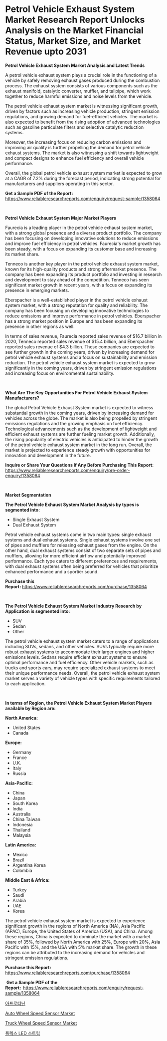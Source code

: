 <p><h1>Petrol Vehicle Exhaust System Market Research Report Unlocks Analysis on the Market Financial Status, Market Size, and Market Revenue upto 2031</h1></p><p><strong>Petrol Vehicle Exhaust System Market Analysis and Latest Trends</strong></p>
<p><p>A petrol vehicle exhaust system plays a crucial role in the functioning of a vehicle by safely removing exhaust gases produced during the combustion process. The exhaust system consists of various components such as the exhaust manifold, catalytic converter, muffler, and tailpipe, which work together to reduce harmful emissions and noise levels from the vehicle.</p><p>The petrol vehicle exhaust system market is witnessing significant growth, driven by factors such as increasing vehicle production, stringent emission regulations, and growing demand for fuel-efficient vehicles. The market is also expected to benefit from the rising adoption of advanced technologies such as gasoline particulate filters and selective catalytic reduction systems.</p><p>Moreover, the increasing focus on reducing carbon emissions and improving air quality is further propelling the demand for petrol vehicle exhaust systems. The market is also witnessing a shift towards lightweight and compact designs to enhance fuel efficiency and overall vehicle performance.</p><p>Overall, the global petrol vehicle exhaust system market is expected to grow at a CAGR of 7.2% during the forecast period, indicating strong potential for manufacturers and suppliers operating in this sector.</p></p>
<p><strong>Get a Sample PDF of the Report:&nbsp;</strong> <a href="https://www.reliableresearchreports.com/enquiry/request-sample/1358064">https://www.reliableresearchreports.com/enquiry/request-sample/1358064</a></p>
<p>&nbsp;</p>
<p><strong>Petrol Vehicle Exhaust System Major Market Players</strong></p>
<p><p>Faurecia is a leading player in the petrol vehicle exhaust system market, with a strong global presence and a diverse product portfolio. The company has been focusing on developing innovative solutions to reduce emissions and improve fuel efficiency in petrol vehicles. Faurecia's market growth has been steady, with a focus on expanding its customer base and increasing its market share.</p><p>Tenneco is another key player in the petrol vehicle exhaust system market, known for its high-quality products and strong aftermarket presence. The company has been expanding its product portfolio and investing in research and development to stay ahead of the competition. Tenneco has seen significant market growth in recent years, with a focus on expanding its presence in emerging markets.</p><p>Eberspacher is a well-established player in the petrol vehicle exhaust system market, with a strong reputation for quality and reliability. The company has been focusing on developing innovative technologies to reduce emissions and improve performance in petrol vehicles. Eberspacher has a strong market position in Europe and has been expanding its presence in other regions as well.</p><p>In terms of sales revenue, Faurecia reported sales revenue of $16.7 billion in 2020, Tenneco reported sales revenue of $15.4 billion, and Eberspacher reported sales revenue of $4.3 billion. These companies are expected to see further growth in the coming years, driven by increasing demand for petrol vehicle exhaust systems and a focus on sustainability and emission reduction. The petrol vehicle exhaust system market is expected to grow significantly in the coming years, driven by stringent emission regulations and increasing focus on environmental sustainability.</p></p>
<p>&nbsp;</p>
<p><strong>What Are The Key Opportunities For Petrol Vehicle Exhaust System Manufacturers?</strong></p>
<p><p>The global Petrol Vehicle Exhaust System market is expected to witness substantial growth in the coming years, driven by increasing demand for vehicles across the globe. The market is also being propelled by stringent emissions regulations and the growing emphasis on fuel efficiency. Technological advancements such as the development of lightweight and efficient exhaust systems are further fueling market growth. Additionally, the rising popularity of electric vehicles is anticipated to hinder the growth of the petrol vehicle exhaust system market in the long run. Overall, the market is projected to experience steady growth with opportunities for innovation and development in the future.</p></p>
<p><strong>Inquire or Share Your Questions If Any Before Purchasing This Report:</strong> <a href="https://www.reliableresearchreports.com/enquiry/pre-order-enquiry/1358064">https://www.reliableresearchreports.com/enquiry/pre-order-enquiry/1358064</a></p>
<p>&nbsp;</p>
<p><strong>Market Segmentation</strong></p>
<p><strong>The Petrol Vehicle Exhaust System Market Analysis by types is segmented into:</strong></p>
<p><ul><li>Single Exhaust System</li><li>Dual Exhaust System</li></ul></p>
<p><p>Petrol vehicle exhaust systems come in two main types: single exhaust systems and dual exhaust systems. Single exhaust systems involve one set of pipes and mufflers for releasing exhaust gases from the engine. On the other hand, dual exhaust systems consist of two separate sets of pipes and mufflers, allowing for more efficient airflow and potentially improved performance. Each type caters to different preferences and requirements, with dual exhaust systems often being preferred for vehicles that prioritize enhanced performance and a sportier sound.</p></p>
<p><strong>Purchase this Report:&nbsp;</strong><a href="https://www.reliableresearchreports.com/purchase/1358064">https://www.reliableresearchreports.com/purchase/1358064</a></p>
<p>&nbsp;</p>
<p><strong>The Petrol Vehicle Exhaust System Market Industry Research by Application is segmented into:</strong></p>
<p><ul><li>SUV</li><li>Sedan</li><li>Other</li></ul></p>
<p><p>The petrol vehicle exhaust system market caters to a range of applications including SUVs, sedans, and other vehicles. SUVs typically require more robust exhaust systems to accommodate their larger engines and higher emissions levels. Sedans require efficient exhaust systems to ensure optimal performance and fuel efficiency. Other vehicle markets, such as trucks and sports cars, may require specialized exhaust systems to meet their unique performance needs. Overall, the petrol vehicle exhaust system market serves a variety of vehicle types with specific requirements tailored to each application.</p></p>
<p>&nbsp;</p>
<p><strong>In terms of Region, the Petrol Vehicle Exhaust System Market Players available by Region are:</strong></p>
<p>
    <p> <strong> North America: </strong>
        <ul>
            <li>United States</li>
            <li>Canada</li>
        </ul>
        </p> 
    <p> <strong> Europe: </strong>
        <ul>
            <li>Germany</li>
            <li>France</li>
            <li>U.K.</li>
            <li>Italy</li>
            <li>Russia</li>
        </ul>
        </p> 
    <p> <strong> Asia-Pacific: </strong>
        <ul>
            <li>China</li>
            <li>Japan</li>
            <li>South Korea</li>
            <li>India</li>
            <li>Australia</li>
            <li>China Taiwan</li>
            <li>Indonesia</li>
            <li>Thailand</li>
            <li>Malaysia</li>
        </ul>
        </p> 
    <p> <strong> Latin America: </strong>
        <ul>
            <li>Mexico</li>
            <li>Brazil</li>
            <li>Argentina Korea</li>
            <li>Colombia</li>
        </ul>
        </p> 
    <p> <strong> Middle East & Africa: </strong>
        <ul>
            <li>Turkey</li>
            <li>Saudi</li>
            <li>Arabia</li>
            <li>UAE</li>
            <li>Korea</li>
        </ul>
    </p>
    </p>
<p><p>The petrol vehicle exhaust system market is expected to experience significant growth in the regions of North America (NA), Asia Pacific (APAC), Europe, the United States of America (USA), and China. Among these regions, China is expected to dominate the market with a market share of 35%, followed by North America with 25%, Europe with 20%, Asia Pacific with 15%, and the USA with 5% market share. The growth in these regions can be attributed to the increasing demand for vehicles and stringent emission regulations.</p></p>
<p><strong>Purchase this Report: </strong><a href="https://www.reliableresearchreports.com/purchase/1358064">https://www.reliableresearchreports.com/purchase/1358064</a></p>
<p>&nbsp;<strong>Get a Sample PDF of the Report:&nbsp;&nbsp;</strong><a href="https://www.reliableresearchreports.com/enquiry/request-sample/1358064">https://www.reliableresearchreports.com/enquiry/request-sample/1358064</a></p>
<p><strong></strong></p>
<p><p><a href="https://medium.com/@laurendeveaucook9x6z9jm15gi/2024-2031%EB%85%84%EC%9D%84-%EC%9C%84%ED%95%9C-%EC%95%84%ED%94%84%EB%A1%9C%ED%8B%B0%EB%8B%8C-%EC%8B%9C%EC%9E%A5-%EB%8F%99%ED%96%A5-%EB%B0%8F-%EC%8B%9C%EC%9E%A5-%EB%B6%84%EC%84%9D%EC%9D%84-%EC%98%88%EC%B8%A1%ED%95%A9%EB%8B%88%EB%8B%A4-2736458a04db">아프로티닌</a></p><p><a href="https://github.com/nathandecarvalho/Market-Research-Report-List-2/blob/main/auto-wheel-speed-sensor-market.md">Auto Wheel Speed Sensor Market</a></p><p><a href="https://github.com/julyju69/Market-Research-Report-List-2/blob/main/truck-wheel-speed-sensor-market.md">Truck Wheel Speed Sensor Market</a></p><p><a href="https://medium.com/@arsila97/%ED%94%8C%EB%A0%89%EC%8A%A4-led-%EC%8A%A4%ED%8A%B8%EB%A6%BD-%EC%8B%9C%EC%9E%A5%EC%9D%80-%EC%8B%9C%EC%9E%A5-%EC%A0%90%EC%9C%A0%EC%9C%A8-%EA%B7%9C%EB%AA%A8-%EB%B0%8F-2031%EB%85%84%EA%B9%8C%EC%A7%80-%EC%98%88%EC%83%81%EB%90%9C-%EC%98%88%EC%B8%A1%EC%97%90-%EC%B4%88%EC%A0%90%EC%9D%84-%EB%A7%9E%EC%B6%94%EA%B3%A0-%EC%9E%88%EC%8A%B5%EB%8B%88%EB%8B%A4-b6f800ade668">플렉스 LED 스트립</a></p></p>